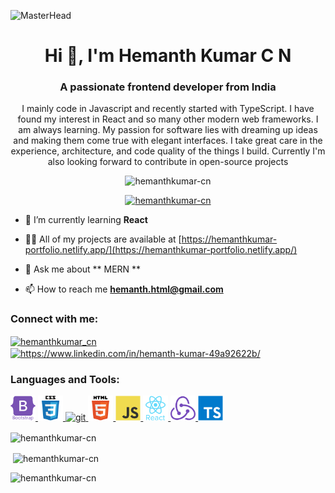 ![MasterHead](https://jusmarktech.com/public/a/images/pages/web_development.gif)
<h1 align="center">Hi 👋, I'm Hemanth Kumar C N</h1>
<h3 align="center">A passionate frontend developer from India</h3>
<p align="center">I mainly code in Javascript and recently started with TypeScript. I have found my interest in React and so many other modern web frameworks. I am always learning. My passion for software lies with dreaming up ideas and making them come true with elegant interfaces. I take great care in the experience, architecture, and code quality of the things I build. Currently I'm also looking forward to contribute in open-source projects</p>


<p align="center"> <img src="https://komarev.com/ghpvc/?username=hemanthkumar-cn&label=Profile%20views&color=0e75b6&style=flat" alt="hemanthkumar-cn" /> </p>

<p align="center"> <a href="https://github.com/ryo-ma/github-profile-trophy"><img src="https://github-profile-trophy.vercel.app/?username=hemanthkumar-cn" alt="hemanthkumar-cn" /></a> </p>





- 🌱 I’m currently learning **React**

- 👨‍💻 All of my projects are available at [https://hemanthkumar-portfolio.netlify.app/](https://hemanthkumar-portfolio.netlify.app/)

- 💬 Ask me about ** MERN **

- 📫 How to reach me **hemanth.html@gmail.com**

<h3 align="left">Connect with me:</h3>
<p align="left">
<a href="https://twitter.com/hemanthkumar_cn" target="blank"><img align="center" src="https://raw.githubusercontent.com/rahuldkjain/github-profile-readme-generator/master/src/images/icons/Social/twitter.svg" alt="hemanthkumar_cn" height="30" width="40" /></a>
<a href="https://linkedin.com/in/https://www.linkedin.com/in/hemanth-kumar-49a92622b/" target="blank"><img align="center" src="https://raw.githubusercontent.com/rahuldkjain/github-profile-readme-generator/master/src/images/icons/Social/linked-in-alt.svg" alt="https://www.linkedin.com/in/hemanth-kumar-49a92622b/" height="30" width="40" /></a>
</p>

<h3 align="left">Languages and Tools:</h3>
<p align="left"> <a href="https://getbootstrap.com" target="_blank" rel="noreferrer"> <img src="https://raw.githubusercontent.com/devicons/devicon/master/icons/bootstrap/bootstrap-plain-wordmark.svg" alt="bootstrap" width="40" height="40"/> </a> <a href="https://www.w3schools.com/css/" target="_blank" rel="noreferrer"> <img src="https://raw.githubusercontent.com/devicons/devicon/master/icons/css3/css3-original-wordmark.svg" alt="css3" width="40" height="40"/> </a> <a href="https://git-scm.com/" target="_blank" rel="noreferrer"> <img src="https://www.vectorlogo.zone/logos/git-scm/git-scm-icon.svg" alt="git" width="40" height="40"/> </a> <a href="https://www.w3.org/html/" target="_blank" rel="noreferrer"> <img src="https://raw.githubusercontent.com/devicons/devicon/master/icons/html5/html5-original-wordmark.svg" alt="html5" width="40" height="40"/> </a> <a href="https://developer.mozilla.org/en-US/docs/Web/JavaScript" target="_blank" rel="noreferrer"> <img src="https://raw.githubusercontent.com/devicons/devicon/master/icons/javascript/javascript-original.svg" alt="javascript" width="40" height="40"/> </a> <a href="https://reactjs.org/" target="_blank" rel="noreferrer"> <img src="https://raw.githubusercontent.com/devicons/devicon/master/icons/react/react-original-wordmark.svg" alt="react" width="40" height="40"/> </a> <a href="https://redux.js.org" target="_blank" rel="noreferrer"> <img src="https://raw.githubusercontent.com/devicons/devicon/master/icons/redux/redux-original.svg" alt="redux" width="40" height="40"/> </a> <a href="https://www.typescriptlang.org/" target="_blank" rel="noreferrer"> <img src="https://raw.githubusercontent.com/devicons/devicon/master/icons/typescript/typescript-original.svg" alt="typescript" width="40" height="40"/> </a> </p>



<p><img align="center" src="https://github-readme-streak-stats.herokuapp.com/?user=hemanthkumar-cn&" alt="hemanthkumar-cn" /></p>
<p>&nbsp;<img align="center" src="https://github-readme-stats.vercel.app/api?username=hemanthkumar-cn&show_icons=true&locale=en" alt="hemanthkumar-cn" /></p>

<p><img align="left" src="https://github-readme-stats.vercel.app/api/top-langs?username=hemanthkumar-cn&show_icons=true&locale=en&layout=compact" alt="hemanthkumar-cn" /></p>
